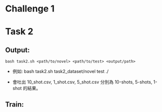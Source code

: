 # Challenge 1

# Task 2 

## Output:
```
bash task2.sh <path/to/novel> <path/to/test> <output/path>
```
- 例如: bash task2.sh task2_dataset/novel test ./

- 會吐出 10_shot.csv, 1_shot.csv, 5_shot.csv 分別為 10-shots, 5-shots, 1-shot 的結果。

## Train:

